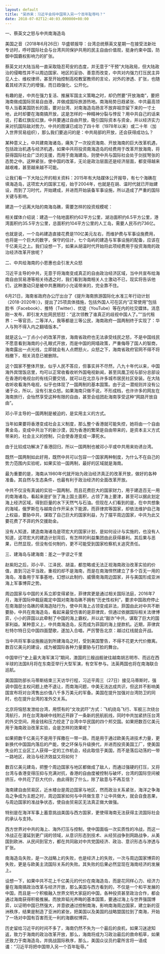 ```yaml
---
layout: default
title: "吴祚来：习近平会将中国带入另一个百年耻辱吗？"
date: 2018-07-02T12:40:03.000000+08:00
---
```


一、蔡英文之怒与中共南海造岛

美国之音（2018年6月26日）华盛顿报导：台湾总统蔡英文星期一在接受法新社专访时，呼吁国际社会与台湾共同保护共用的民主自由价值观，挺身约束中国，防御中国霸权影响力的扩张。

蔡英文对大陆当局一直采取隐忍苟安的态度，并无意于“干预”大陆政局，但大陆政治的侵略性并不以周边国家、地区的妥协、善意而改变，中共对内强力打压民主异见人士、维权律师，甚至开始控制高校教室教师的言论，对外的渗透、扩张，也随着其经济实力的增强，而日趋强化、公开化。

有趣的是，中共在强力复活、推展军国主义策略之时，却仍然要“开放海南”，要把海南做成国际贸易自由港，并做成国际旅游热地。南海局势日趋紧张、中共最高领导人当着美国防长的面，要对台湾、对南海造岛扬言不放弃祖宗留下来的一寸土地，此时却要在海南搞开放，这是怎样的一种精神分裂与悖反？用中共自己的话来说，打着红旗反红旗，中共要通过自由开放，吸引国际资本与资金，并以经济实力来对抗国际敌对势力，中共的图谋已成功了四十年（1978年以来）或二十年（加入世界贸易组织），那么我们要追问的是：中共局部的开放，还会获得成功么？

某种意义上，中共建南海诸岛，痛失了一次投资海南、开放海南的巨大改革机遇，包括政治机遇与经济机遇，如果中共将投资南海造岛的经费用于改革开放海南，将获得国际社会广泛的支援，而用于南海建岛，则使中共与国际社会处于剑拔弩张的态势之中。这种紧张，使中国的改革，无论是政治层面还是经济层面，都变得越来越艰难，甚至越来越不可能。

让我们看一下大陆公开的相关资料：2015年有大陆媒体公开报导，有七个海礁在填海造岛，这项宏大的国家工程，始于2004年，也就是在胡、温时代就已开始建设，而到了习时代，开始建成，并进而开始装备军事设施，所以造成了严重的国际关键与影响。

建造一个远离大陆的南海岛礁，需要怎样的投资规模呢：

相关媒体介绍说：建造一个陆地面积约62平方公里，湖泊面积约6.5平方公里，港湾面积约35.5平方公里，总面积约104平方公里的人工岛，需要人民币约736亿。

也就是说，一个岛屿建造直接花费是110亿美元左右，而维护费与军事设施费用，也将是一个巨大的数字，保守的估计，七个岛屿的建造与军事设施的配备，应该在千亿美元之上。我们设想一下，如果从胡温时代开始将此项经费用于投资海南的政治经济改革开放呢？

二、中共给海南的小恩惠也会引发大众怒

习近平主导的中共，无意于将海南变成真正的自由政治经济区域，当中共宣布给海南自由贸易港等相关待遇之时，我们看到海南相关人士激动不已，现实将告诉他们，这种激动只是被中共惠赐的小允诺带来的，完全靠不住。

6月21日，海南省政府办公厅出台了《提升海南旅游国际化水准三年行动计划（2018-2020年）》，提出了25项具体措施，包括外国人可在区内“正常使用”包括脸书（Facebook）、推特（Twitter）、优徒（YouTube）等在内的社交媒体。消息刚一发布，即引发大批网民怒怼：“这次领教了谁真正的歧视中国人了。”“当代租界：一等官员，二等洋人，我等都是三等公民，海南政府一国两制终于实现了：华人与狗不得入内之翻墙版本。”

就是这么一丁点小小的改革开放，海南省政府也无法承受线民之怒，不是中国线民不愿意看到海南的小孔眼式开放，而是中国的网墙政策，严重侮辱了国人的智商，海南露出一点光线，立即就会有人点燃怒火，众怒之下，海南省政府官网不得不将档撤下，相关消息已被删除。

这个国家不整体开放，似乎人民不答应，但事实并不尽然，八九十年代以来，中国海外宾馆饭店里，均可以正常收看收听外国电视新闻，甚至凤凰卫视与部分总部设在香港的电视台的有线只要交钱，就可以在北京与许多城市居民社区安装。在大陆收听收看海外电视，似乎也体现了一国两制的基本国策。由于这一潜规则并没有公诸于众，所以，没有引发众怒。如果海南只做不说，不形成档，也许许多的网友在海南旅行，会怡然享受这种有限的自由，甚至会组团赴海南享受这种“网路开放自由”。

邓小平主导的一国两制是被迫的，是实用主义的方式。

当年如果要将香港变成社会主义制度，那么整个香港就可能失控，她将由一个自由黄金岛，变成中共治下的新沙漠，因为香港的繁荣是自由带来的，是资本主义方式带来的，社会主义的控制，只会使香港变成一潭死水。

由于比较成功解决了香港回归，所以一国两制也被邓小平或中共用来劝诱台湾。

既然一国两制如此好用，既然中共可以包容一个国家两种制度，为什么不在自己的势力范围内实验呢，如果实验一国两制，最好的区域就是海南。

最为重要的是，海南从1980年代就开始为政治经济真正的改革开放，做好的各种准备。其自然与生态条件，也最有利于政治经济的全面改革开放。

中共不仅没有真诚的实验一国两制，而且花费巨大的国家财力，用于建造百无一用的南海诸岛，看起来是扩张了海上国土面积，占领了海上要津，甚至可以据此划定海上经济区域，得到巨量的水下天然气与石油。但现在人们看到的是，在中共想象的海域，俄罗斯在与越南合作开采水下能源，而菲律宾等国家，却依法维护自己海上权益，要胁中共，谋取了自己巨大的国家利益，为了摆平周边国家，中共为此又要花费了不菲的外交援助金。

没有人知道，建造南海诸岛是项宏大的国家计划，是如何设计与实施的，也没有人知道，这项宏大的建造计划背后，有怎样的利益集团由此获得暴利。其后果与恶果，已然显现，但没有任何制约，更不可能受到国家检察机关追究责任。

三、建海岛与建海南：差之一字谬之千里

赵紫阳之后，邓小平、江泽民、胡温，都忽略或无法正视海南政治改革实验的价值，直到习近平当政，重视的却不是海南，而是在南海悍然建立了多个百无一用的海岛，准备用于军事基地，幻想以此制约、威慑南海周边国家，并与美国形成亚洲海上军事博弈之势。

周边国家与中国的关系立即变得紧张，菲律宾更是通过相关国际法庭，2016年7月，海牙国际仲裁庭裁定中国对南海岛礁不拥有“历史性权利”，要求中国政府停止在南海部分岛礁的填海造陆行为，使中共海上占领变成非法，菲国由此对中共不断要胁，中共在南海造岛，看起来最受伤害的是菲律宾，但通过依据国际相关法律博弈，小小的菲国以此牵制了中国的海上霸权，并以此“敲诈”中共，谋取了巨大的国家利益。某种意义上，中共南海造岛，反而成为菲国的海上提款机。近期，菲律宾杜特尔特日见中国四面楚歌，遂加入合唱，严厉警告北京：越过红线就会开战。

当中共将军事设施搬运到所建海岛之时，受到美国警告，不得不花更大代价撤离。数百亿美元的建设，成为被国际各种力量要胁与打脸的舞台。

中国举行“史上最大海军演习”期间，澳国的三艘战舰驶往越南胡志明市、而远在西半球的法国8月将在东南亚举行大型军演，有空军参与。法英两国也将在南海联合巡航。

美国国防部长马蒂斯结束三天访华行程，习近平周三（27日）接见马蒂斯时，强调中国在主权问题上绝不退让，而南海问题，中美无法达成共识，但这并不影响美国宣布将对台湾售出价值八千多万美元的军备。美国在提升加强对台湾防卫的同时，也在提升台湾的准外交关系。

北京将恼怒发泄给台湾，用惯有的“文攻武吓”方式：飞机绕岛飞行、军舰三次绕台湾航行，并在台湾海峡中线附近开辟了一条新的民航航线，同时中共加紧挤压台湾的外交空间，用金钱和压力挖走了台湾中华民国的四个邦交国。如果把数百亿美元用于海南政治改革实验，会是怎样的效果呢？

如果把数千亿美元不是用于挥撒在一带一路，而是用于通过欧美先进技术力量，更新换代中国国内落后的产能，使之环保与升级换代，并进而投资美国工厂，使美国失业的工业区工人获得一定的工作机会，经此取信于美国，而不是落后动荡的一带一路地区，政治与经济效益又将如何？

数百亿美元建岛，把整个周边国家与地区都做成了敌人，而通过强硬的打压，又将台湾与香港变得压抑与充满对抗，香港的自由度被控制与破坏，台湾的国际空间被挤压，中共花了巨大代价，由此得到了什么，除了敌意与不再互信？

海南建自由贸易区，近水楼台是周边国家与地区，然而政治关系紧张，海洋之争海岛之争成为主题之时，周边国家如何与中共做生意？让中共做大，就会自食恶果，与周边国家的准战争状态，使自由贸易区无法真正做大做强。

特别是在海洋军事上蓄意挑战美国与西方国家，更使得海南无法获得主流国际社会的承认与支持。

西方世界对中共的海上、海外打压与控制，使中国面临一次实质性的冷战，而这一冷战正在漫延到更广阔的领域，从意识形态到技术、从经贸战争到网路战争，从美国到欧洲、从民间到官方，都在共同敌对中共党国经济、政治、意识形态与渗透与扩张。

南海造岛失败，是一次战略上的失败，也是经济上的失败，一次与周边国家博弈的失败，更是与欧美主流国际关系的失败。其失败的后果必然显现在海南经济的发展上。

设想一下，如果中共不花上千亿美元的代价在南海造岛，而是花同样心力、经济力量在海南搞政治改革与经济开放，那么美国与西方看到的，不仅是一个和平发展的中国，而且是一个积极融入世界文明大家庭的中国，各种投资甚至政治合作，都会通过海南获得积极推展。而放弃韬光养晦的基本国策，要通过海上与世界强国博弈，以证明中国已然强大，并意欲通过控制南海，影响南海周边国家，建立新的亚洲秩序，结果是制造了亚洲的紧张，把美国以及美国的战略盟国拉到了南海，开始了一场对中国有百害而无一利的海霸权博弈。

历史留给习近平的时间不多了，海南仍然不失为一个最后的良机，如果习迷途知返，致力于海南的政治改革开放，那么，海南将成为习政治最后的救命稻草，如果还致力于南海造岛，并挑战国际秩序，那么，美国众议员约霍所言将一语成谶：“习近平将把中国带入另一个百年耻辱。”

